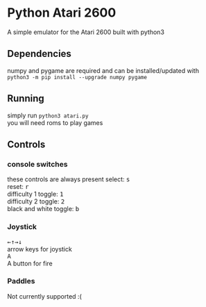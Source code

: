 # Python Atari 2600

A simple emulator for the Atari 2600 built with python3

## Dependencies

numpy and pygame are required and can be installed/updated with<br>
`python3 -m pip install --upgrade numpy pygame`

## Running

simply run `python3 atari.py`<br>
you will need roms to play games

## Controls

### console switches
these controls are always present
select:                   <kbd>s</kbd><br>
reset:                    <kbd>r</kbd><br>
difficulty 1 toggle:      <kbd>1</kbd><br>
difficulty 2 toggle:      <kbd>2</kbd><br>
black and white toggle:   <kbd>b</kbd><br>

### Joystick
<kbd>←</kbd><kbd>↑</kbd><kbd>→</kbd><kbd>↓</kbd><br>
arrow keys for joystick<br>
<kbd>A</kbd><br>
A button for fire

### Paddles
Not currently supported :(


